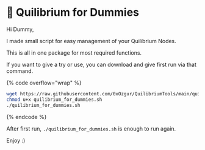 # 🥟 Quilibrium for Dummies

Hi Dummy,

I made small script for easy management of your Quilibrium Nodes.

This is all in one package for most required functions.

If you want to give a try or use, you can download and give first run via that command.

{% code overflow="wrap" %}
```bash
wget https://raw.githubusercontent.com/0xOzgur/QuilibriumTools/main/quilibrium_for_dummies.sh 
chmod u+x quilibrium_for_dummies.sh 
./quilibrium_for_dummies.sh
```
{% endcode %}



After first run, `./quilibrium_for_dummies.sh` is enough to run again.

Enjoy :)
